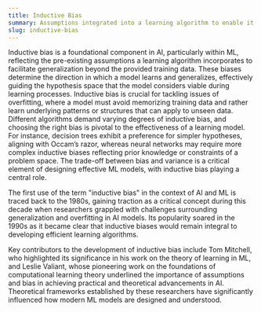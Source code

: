 ```yaml
---
title: Inductive Bias
summary: Assumptions integrated into a learning algorithm to enable it to generalize from specific instances to broader patterns or concepts.
slug: inductive-bias
---
```


Inductive bias is a foundational component in AI, particularly within ML, reflecting the pre-existing assumptions a learning algorithm incorporates to facilitate generalization beyond the provided training data. These biases determine the direction in which a model learns and generalizes, effectively guiding the hypothesis space that the model considers viable during learning processes. Inductive bias is crucial for tackling issues of overfitting, where a model must avoid memorizing training data and rather learn underlying patterns or structures that can apply to unseen data. Different algorithms demand varying degrees of inductive bias, and choosing the right bias is pivotal to the effectiveness of a learning model. For instance, decision trees exhibit a preference for simpler hypotheses, aligning with Occam’s razor, whereas neural networks may require more complex inductive biases reflecting prior knowledge or constraints of a problem space. The trade-off between bias and variance is a critical element of designing effective ML models, with inductive bias playing a central role.

The first use of the term "inductive bias" in the context of AI and ML is traced back to the 1980s, gaining traction as a critical concept during this decade when researchers grappled with challenges surrounding generalization and overfitting in AI models. Its popularity soared in the 1990s as it became clear that inductive biases would remain integral to developing efficient learning algorithms.

Key contributors to the development of inductive bias include Tom Mitchell, who highlighted its significance in his work on the theory of learning in ML, and Leslie Valiant, whose pioneering work on the foundations of computational learning theory underlined the importance of assumptions and bias in achieving practical and theoretical advancements in AI. Theoretical frameworks established by these researchers have significantly influenced how modern ML models are designed and understood.